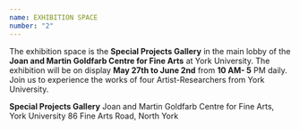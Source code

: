 ```yaml
---
name: EXHIBITION SPACE
number: "2"
---
```


The exhibition space is the **Special Projects Gallery** in the main lobby of the **Joan and Martin Goldfarb Centre for Fine Arts** at York University. The exhibition will be on display **May 27th to June 2nd** from **10 AM- 5** PM daily. Join us to experience the works of four Artist-Researchers from York University.  
 
**Special Projects Gallery**
Joan and Martin Goldfarb Centre for Fine Arts, York University 
86 Fine Arts Road, North York 